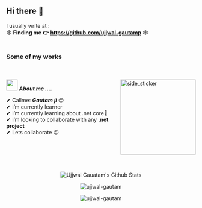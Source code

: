 ## Hi there 👋   
I usually write at  :   
🕸 **Finding me 👉 https://github.com/ujjwal-gautamp** 🕸  
<br>  
### Some of my works

<br><br>
<img align="right" width=200px height=200px alt="side_sticker" src="https://media.giphy.com/media/TEnXkcsHrP4YedChhA/giphy.gif" />
<img src="https://media.giphy.com/media/iY8CRBdQXODJSCERIr/giphy.gif" width="30px">&nbsp;***About me ....***

✔ Callme: ***Gautam ji*** 😊 <br>
✔ I’m currently learner<br>
✔ I’m currently learning about .net core🥰<br>
✔ I’m looking to collaborate with any **.net project**<br>
✔ Lets collaborate 😉<br>


<br><br><br><br>

<p align='center'>
  <img align="center" src="https://github-readme-stats.vercel.app/api?username=ujjwal-gautam&show_icons=true&title_color=fff&icon_color=79ff97&text_color=efefef&bg_color=24292e" alt="Ujjwal Gauatam's Github Stats">
</p>

<p align='center'>
  <img align="center" src="https://github-readme-stats.vercel.app/api/top-langs?username=ujjwal-gautam&show_icons=true&locale=en&layout=compact&theme=chartreuse-dark" alt="ujjwal-gautam" />  
</p>      
  
<p align='center'>  
   <img align="center" src="https://github-profile-trophy.vercel.app/?username=ujjwal-gautam&theme=juicyfresh&no-bg=true" alt="ujjwal-gautam" />  

</p>
